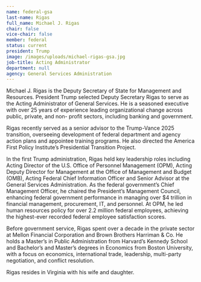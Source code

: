 ```yaml
---
name: federal-gsa
last-name: Rigas
full_name: Michael J. Rigas
chair: false
vice-chair: false
member: federal
status: current
president: Trump
image: /images/uploads/michael-rigas-gsa.jpg
job-title: Acting Administrator
department: null
agency: General Services Administration
---
```

Michael J. Rigas is the Deputy Secretary of State for Management and Resources. President Trump selected Deputy Secretary Rigas to serve as the Acting Administrator of General Services. He is a seasoned executive with over 25 years of experience leading organizational change across public, private, and non- profit sectors, including banking and government.

Rigas recently served as a senior advisor to the Trump-Vance 2025 transition, overseeing development of federal department and agency action plans and appointee training programs. He also directed the America First Policy Institute’s Presidential Transition Project.

In the first Trump administration, Rigas held key leadership roles including Acting Director of the U.S. Office of Personnel Management (OPM), Acting Deputy Director for Management at the Office of Management and Budget (OMB), Acting Federal Chief Information Officer and Senior Advisor at the General Services Administration. As the federal government’s Chief Management Officer, he chaired the President’s Management Council, enhancing federal government performance in managing over $4 trillion in financial management, procurement, IT, and personnel. At OPM, he led human resources policy for over 2.2 million federal employees, achieving the highest-ever recorded federal employee satisfaction scores.

Before government service, Rigas spent over a decade in the private sector at Mellon Financial Corporation and Brown Brothers Harriman & Co. He holds a Master’s in Public Administration from Harvard’s Kennedy School and Bachelor’s and Master’s degrees in Economics from Boston University, with a focus on economics, international trade, leadership, multi-party negotiation, and conflict resolution.

Rigas resides in Virginia with his wife and daughter.